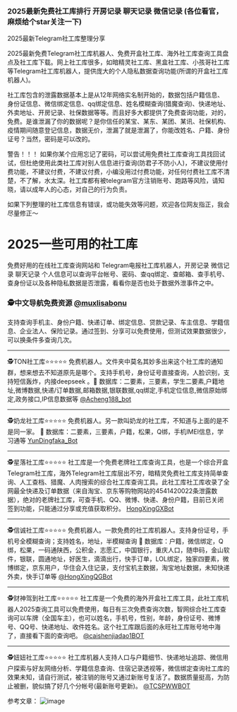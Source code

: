 ### 2025最新免费社工库排行 开房记录 聊天记录 微信记录 (各位看官，麻烦给个star关注一下)
2025最新Telegram社工库整理分享
 
2025最新免费Telegram社工库机器人、免费开盒社工库、海外社工库查询工具盘点及社工库下载。网上社工库很多，如暗精灵社工库、黑盒社工库、小孩哥社工库等Telegram社工库机器人，提供庞大的个人隐私数据查询功能(所谓的开盒社工库机器人)。

社工库包含的泄露数据基本上是从12年网络实名制开始的，数据包括户籍信息、身份证信息、微信绑定信息、qq绑定信息、姓名模糊查询(猎魔查询)、快递地址、外卖地址、开房记录、社保数据等等。而且好多大都提供了免费查询功能，对的，免费。是谁泄漏了你的数据呢？是你信任的某宝、某东、某团、某讯、社保机构、疫情期间随意登记信息，数据无价，泄漏了就是泄漏了，你能改姓名、户籍、身份证号？当然，密码是可以改的。

警告！！！ 如果你某个应用忘记了密码，可以尝试用免费社工库查询工具找回试试，但杜绝使用此类社工库对别人信息进行查询(防君子不防小人)，不建议使用付费功能，不建议付费，不建议付费，小编没用过付费功能，对任何付费社工库不清楚，不了解，水太深。社工库都有被telegram官方注销账号、跑路等风险，请知晓，请以成年人的心态，对自己的行为负责。

如果下列整理的社工库信息有错误，或功能失效等问题，欢迎各位网友指正，我会尽量修正～

# 2025一些可用的社工库
 
免费好用的在线社工库查询网站和 Telegram电报社工库机器人，开房记录 微信记录 聊天记录 个人信息可以查询平台帐号、密码、查qq绑定、查邮箱、查手机号、查身份证以及各种隐私数据是否泄露，看看你是否也处于数据外泄事件之中。

### 🕵️中文导航免费资源 [@muxlisabonu](https://t.me/muxlisabonu?start=NTgzNzg1NTEy)
支持查询手机主、身份户籍、快递订单、绑定信息、贷款记录、车主信息、学籍信息、企业法人、保险记录。通过签到、分享可以免费使用，但测试效果数据很少，可以换条件多查询几次。
__________________________________________________________________
🕵️TON社工库⭐⭐⭐⭐⭐
免费机器人。文件夹中莫名其妙多出来这个社工库的通知群，想来想去不知道原先是哪个。支持手机号，身份证号直接查询，人脸识别，支持短信轰炸，内接deepseek 。🔐  数据库：二要素，三要素，学生二要素,户籍地址,微博数据,快递/订单数据,邮箱数据,银联数据,qq绑定,手机定位信息,微信原始绑定,政务接口,IP信息数据等
 [@Acheng188_bot](https://t.me/Acheng188_bot?start=NTgzNzg1NTEy)
__________________________________________________________________
🕵️奶龙社工库⭐⭐⭐⭐⭐
 免费机器人。另一款叫奶龙的社工库，不知道与上面的是不是同一家。
🔐  数据库：二要素，三要素，户籍，松果，Q绑，手机IMEI信息，学习通等
 [YunDingfaka_Bot](https://t.me/YunDingfaka_Bot?start=NTgzNzg1NTEy)
__________________________________________________________________
🕵️星落社工库⭐⭐⭐⭐⭐
社工库是一个免费老牌社工库查询工具，也是一个综合开盒Telegram社工库，海外Telegram社工库层出不穷，暗精灵免费社工库支持简单查询、人工查档、猎魔、人肉搜索的综合社工库查询工具。此社工库社工库收录了全网最全快递及订单数据（来自淘宝、京东等购物网站的4541420022条泄露数据），绝对的老牌社工库，可查手机、QQ、微博、快递、身份户籍，目前已关闭签到功能，只能通过分享或充值获取积分。
 [HongXingGXBot](https://t.me/HongXingGXBot?start=NTgzNzg1NTEy)
__________________________________________________________________
🕵️信诚社工库⭐⭐⭐⭐⭐ 
 免费机器人。一款免费的社工库机器人。支持身份证号，手机号全模糊查询；支持姓名，地址，半模糊查询
🔐  数据库：户籍，微信绑定，Q绑，松果，一码通陕西，公积金，志愿汇，中国银行，重庆人口，随申码，金山软件，银联，圆通地址，好医生，滴滴出行，快手订单，LOL绑定，独家四要素，微博绑定，京东用户，华住会入住记录，支付宝机主数据，淘宝地址数据，未知快递外卖，快手订单等
[@HongXingQGBot](https://t.me/HongXingQGBot?start=NTgzNzg1NTEy)
__________________________________________________________________
🕵️财神驾到社工库⭐⭐⭐⭐⭐ 
社工库是一个免费的海外开盒社工库工具，此社工库机器人2025查询工具可以免费使用，每日有三次免费查询次数，智网综合社工库查询可以车牌（全国车主），也可以姓名，手机号，性别，年龄，身份证号、微博号、QQ号、快递地址、收件姓名。这个社工库跟后面的永旺社工库账号地中海了，直接看下面的查询吧。
[@caishenjiadao1BOT](https://t.me/caishenjiadao1BOT?start=NTgzNzg1NTEy)
__________________________________________________________________
🕵️妞妞社工库⭐⭐⭐⭐⭐ 
社工库机器人支持人口与户籍细节、快递地址追踪、微信用户探索与好友网络分析、学籍信息查询、住宿记录透视等，微信绑定查询社工库的效果未知，请自行测试，被注销的账号又通过新账号复活了。数据质量挺高，为防止被删，貌似搞了好几个分帐号(最新账号更新)。
[@TCSPWWBOT](https://t.me/TCSPWWBOT?start=NTgzNzg1NTEy)

参考文章：
![image](https://github.com/user-attachments/assets/3ccf9e09-5c5f-4ea6-9716-2f7946e56c4a)

